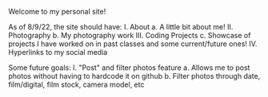 Welcome to my personal site!

As of 8/9/22, the site should have:
  I. About
    a. A little bit about me!
  II. Photography
    b. My photography work
  III. Coding Projects
    c. Showcase of projects I have worked on in past classes and some current/future ones!
  IV. Hyperlinks to my social media
  
Some future goals:
  I. "Post" and filter photos feature
    a. Allows me to post photos without having to hardcode it on github
    b. Filter photos through date, film/digital, film stock, camera model, etc
